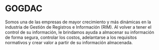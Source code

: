 # GOGDAC
Somos una de las empresas de mayor crecimiento y más dinámicas en la industria de Gestión de Registros e Información (RIM). Al volver a tener el control de su información, le brindamos ayuda a almacenar su información de forma segura, controlar los costos, adelantarse a los requisitos normativos y crear valor a partir de su información almacenada.
